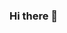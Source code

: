 ### Hi there 👋

<!--
**yemreyldz/yemreyldz** is a ✨ _special_ ✨ repository because its `README.md` (this file) appears on your GitHub profile.

Here are some ideas to get you started:

- 🔭 I’m currently working on Junior Frontend Developer

- 🌱 I’m currently learning HTML-CSS-JAVASCRİPT

- 📫 How to reach me: yemreyldzz@gmail.com

- 🎓 I'm a Management Information Systems graduate.



